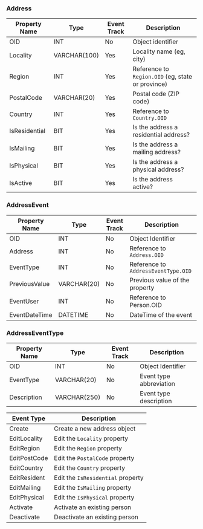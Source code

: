 ### Address

Property Name | Type | Event Track | Description
--------------|------|-------------|------------
OID           | INT  | No          | Object identifier
Locality      | VARCHAR(100) | Yes | Locality name (eg, city)
Region        | INT  | Yes         | Reference to `Region.OID` (eg, state or province)
PostalCode    | VARCHAR(20) | Yes  | Postal code (ZIP code)
Country       | INT  | Yes         | Reference to `Country.OID`
IsResidential | BIT  | Yes         | Is the address a residential address?
IsMailing     | BIT  | Yes         | Is the address a mailing address?
IsPhysical    | BIT  | Yes         | Is the address a physical address?
IsActive      | BIT  | Yes         | Is the address active?

### AddressEvent

Property Name | Type | Event Track | Description
--------------|------|-------------|------------
OID           | INT         | No   | Object Identifier
Address       | INT         | No   | Reference to `Address.OID`
EventType     | INT         | No   | Reference to `AddressEventType.OID`
PreviousValue | VARCHAR(20) | No   | Previous value of the property
EventUser     | INT         | No   | Reference to Person.OID
EventDateTime | DATETIME    | No   | DateTime of the event

### AddressEventType

Property Name | Type | Event Track | Description
--------------|------|-------------|------------
OID           | INT  | No          | Object Identifier
EventType     | VARCHAR(20)  | No  | Event type abbreviation
Description   | VARCHAR(250) | No  | Event type description

| Event Type | Description |
|------------|-------------|
| Create     | Create a new address object |
| EditLocality    | Edit the `Locality` property | 
| EditRegion | Edit the `Region` property |
| EditPostCode | Edit the `PostalCode` property |
| EditCountry  | Edit the `Country` property |
| EditResident | Edit the `IsResidential` property |
| EditMailing  | Edit the `IsMailing` property |
| EditPhysical | Edit the `IsPhysical` property |
| Activate   | Activate an existing person | 
| Deactivate | Deactivate an existing person |
